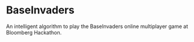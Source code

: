 # BaseInvaders
An intelligent algorithm to play the BaseInvaders online multiplayer game at Bloomberg Hackathon.
